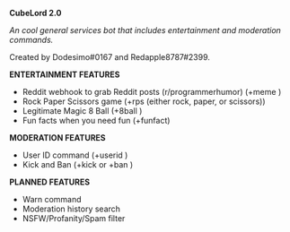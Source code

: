 **CubeLord 2.0**

*An cool general services bot that includes entertainment and moderation commands.*

Created by Dodesimo#0167 and Redapple8787#2399. 

**ENTERTAINMENT FEATURES**
- Reddit webhook to grab Reddit posts (r/programmerhumor) (+meme <name of subreddit>)
- Rock Paper Scissors game (+rps <choice> (either rock, paper, or scissors))
- Legitimate Magic 8 Ball (+8ball <question to be asked>)
- Fun facts when you need fun (+funfact)

**MODERATION FEATURES**
- User ID command (+userid <target>)
- Kick and Ban (+kick <target> or +ban <target>)

**PLANNED FEATURES**
- Warn command
- Moderation history search
- NSFW/Profanity/Spam filter
